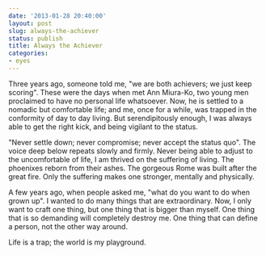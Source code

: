 ```yaml
---
date: '2013-01-28 20:40:00'
layout: post
slug: always-the-achiever
status: publish
title: Always the Achiever
categories:
- eyes
---
```


Three years ago, someone told me, "we are both achievers; we just keep scoring". These were the days when met Ann Miura-Ko, two young men proclaimed to have no personal life whatsoever. Now, he is settled to a nomadic but comfortable life; and me, once for a while, was trapped in the conformity of day to day living. But serendipitously enough, I was always able to get the right kick, and being vigilant to the status.

"Never settle down; never compromise; never accept the status quo". The voice deep below repeats slowly and firmly. Never being able to adjust to the uncomfortable of life, I am thrived on the suffering of living. The phoenixes reborn from their ashes. The gorgeous Rome was built after the great fire. Only the suffering makes one stronger, mentally and physically.

A few years ago, when people asked me, "what do you want to do when grown up". I wanted to do many things that are extraordinary. Now, I only want to craft one thing, but one thing that is bigger than myself. One thing that is so demanding will completely destroy me. One thing that can define a person, not the other way around.

Life is a trap; the world is my playground.